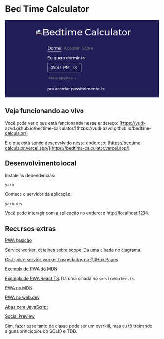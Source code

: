 # Bed Time Calculator

<img src=".github/app-social-preview.png" width="600">

## Veja funcionando ao vivo
Você pode ver o que está funcionando nesse endereço: [https://yudi-azvd.github.io/bedtime-calculator/](https://yudi-azvd.github.io/bedtime-calculator/)

E o que está sendo desenvolvido nesse endereço:
[https://bedtime-calculator.vercel.app/](https://bedtime-calculator.vercel.app/)


## Desenvolvimento local

Instale as dependências:

```sh
yarn
```

Comece o servidor da aplicação:

```sh
yarn dev
```

Você pode interagir com a aplicação no endereço
[http://localhost:1234](http://localhost:1234).

## Recursos extras

[PWA basicão](https://www.loginradius.com/blog/async/build-pwa-using-vanilla-javascript/)

[Service worker, detalhes sobre scope](https://developer.mozilla.org/en-US/docs/Web/API/Service_Worker_API/Using_Service_Workers#enter_service_workers). Dá uma olhada no diagrama.

[Gist sobre service worker hospedados no GitHub Pages](https://gist.github.com/kosamari/7c5d1e8449b2fbc97d372675f16b566e)

[Exemplo de PWA do MDN](https://github.com/mdn/pwa-examples/tree/master/js13kpwa)

[Exemplo de PWA React TS](https://github.com/johnnyreilly/pwa-react-typescript). Dá uma olhada no `serviceWorker.ts`.

[PWA no MDN](https://developer.mozilla.org/en-US/docs/Web/Progressive_web_apps)

[PWA no web.dev](https://web.dev/progressive-web-apps/)

[Abas com JavaScript](https://www.youtube.com/watch?v=sxPEmuW7aUg)

[Social Preview](https://www.digitalocean.com/community/tutorials/how-to-add-twitter-card-and-open-graph-social-metadata-to-your-webpage-with-html)


Sim, fazer esse tanto de classe pode ser um overkill,
mas eu tô treinando alguns princícpios do SOLID e TDD.
